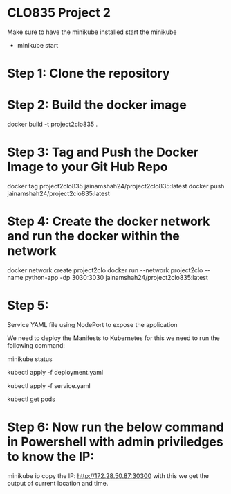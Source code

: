 # CLO835 Project 2
 
Make sure to have the minikube installed
start the minikube
- minikube start

# Step 1: Clone the repository

# Step 2: Build the docker image

 docker build -t project2clo835 .

# Step 3: Tag and Push the Docker Image to your Git Hub Repo

docker tag project2clo835 jainamshah24/project2clo835:latest
docker push jainamshah24/project2clo835:latest

# Step 4: Create the docker network and run the docker within the network
docker network create project2clo
docker run --network project2clo --name python-app -dp 3030:3030 jainamshah24/project2clo835:latest

# Step 5: 
Service YAML file using NodePort to expose the application 

We need to deploy the Manifests to Kubernetes for this we need to run the following command:

minikube status

kubectl apply -f deployment.yaml

kubectl apply -f service.yaml

kubectl get pods


# Step 6: Now run the below command in Powershell with admin priviledges to know the IP:

minikube ip
copy the IP: http://172.28.50.87:30300
with this we get the output of current location and time.

 
